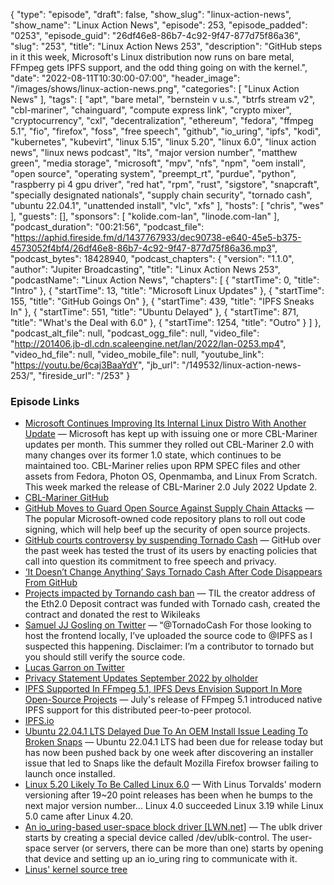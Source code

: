 {
  "type": "episode",
  "draft": false,
  "show_slug": "linux-action-news",
  "show_name": "Linux Action News",
  "episode": 253,
  "episode_padded": "0253",
  "episode_guid": "26df46e8-86b7-4c92-9f47-877d75f86a36",
  "slug": "253",
  "title": "Linux Action News 253",
  "description": "GitHub steps in it this week, Microsoft's Linux distribution now runs on bare metal, FFmpeg gets IPFS support, and the odd thing going on with the kernel.",
  "date": "2022-08-11T10:30:00-07:00",
  "header_image": "/images/shows/linux-action-news.png",
  "categories": [
    "Linux Action News"
  ],
  "tags": [
    "apt",
    "bare metal",
    "bernstein v u.s.",
    "btrfs stream v2",
    "cbl-mariner",
    "chainguard",
    "compute express link",
    "crypto mixer",
    "cryptocurrency",
    "cxl",
    "decentralization",
    "ethereum",
    "fedora",
    "ffmpeg 5.1",
    "fio",
    "firefox",
    "foss",
    "free speech",
    "github",
    "io_uring",
    "ipfs",
    "kodi",
    "kubernetes",
    "kubevirt",
    "linux 5.15",
    "linux 5.20",
    "linux 6.0",
    "linux action news",
    "linux news podcast",
    "lts",
    "major version number",
    "matthew green",
    "media storage",
    "microsoft",
    "mpv",
    "nfs",
    "npm",
    "oem install",
    "open source",
    "operating system",
    "preempt_rt",
    "purdue",
    "python",
    "raspberry pi 4 gpu driver",
    "red hat",
    "rpm",
    "rust",
    "sigstore",
    "snapcraft",
    "specially designated nationals",
    "supply chain security",
    "tornado cash",
    "ubuntu 22.04.1",
    "unattended install",
    "vlc",
    "xfs"
  ],
  "hosts": [
    "chris",
    "wes"
  ],
  "guests": [],
  "sponsors": [
    "kolide.com-lan",
    "linode.com-lan"
  ],
  "podcast_duration": "00:21:56",
  "podcast_file": "https://aphid.fireside.fm/d/1437767933/dec90738-e640-45e5-b375-4573052f4bf4/26df46e8-86b7-4c92-9f47-877d75f86a36.mp3",
  "podcast_bytes": 18428940,
  "podcast_chapters": {
    "version": "1.1.0",
    "author": "Jupiter Broadcasting",
    "title": "Linux Action News 253",
    "podcastName": "Linux Action News",
    "chapters": [
      {
        "startTime": 0,
        "title": "Intro"
      },
      {
        "startTime": 13,
        "title": "Microsoft Linux Updates"
      },
      {
        "startTime": 155,
        "title": "GitHub Goings On"
      },
      {
        "startTime": 439,
        "title": "IPFS Sneaks In"
      },
      {
        "startTime": 551,
        "title": "Ubuntu Delayed"
      },
      {
        "startTime": 871,
        "title": "What's the Deal with 6.0"
      },
      {
        "startTime": 1254,
        "title": "Outro"
      }
    ]
  },
  "podcast_alt_file": null,
  "podcast_ogg_file": null,
  "video_file": "http://201406.jb-dl.cdn.scaleengine.net/lan/2022/lan-0253.mp4",
  "video_hd_file": null,
  "video_mobile_file": null,
  "youtube_link": "https://youtu.be/6caj3BaaYdY",
  "jb_url": "/149532/linux-action-news-253/",
  "fireside_url": "/253"
}


### Episode Links

  * [Microsoft Continues Improving Its Internal Linux Distro With Another Update](https://www.phoronix.com/news/Microsoft-CBL-Mariner-July-U2 "Microsoft Continues Improving Its Internal Linux Distro With Another Update") — Microsoft has kept up with issuing one or more CBL-Mariner updates per month. This summer they rolled out CBL-Mariner 2.0 with many changes over its former 1.0 state, which continues to be maintained too. CBL-Mariner relies upon RPM SPEC files and other assets from Fedora, Photon OS, Openmamba, and Linux From Scratch. This week marked the release of CBL-Mariner 2.0 July 2022 Update 2.
  * [CBL-Mariner GitHub](https://github.com/microsoft/CBL-Mariner "CBL-Mariner GitHub")
  * [GitHub Moves to Guard Open Source Against Supply Chain Attacks](https://www.wired.com/story/github-code-signing-sigstore/ "GitHub Moves to Guard Open Source Against Supply Chain Attacks") — The popular Microsoft-owned code repository plans to roll out code signing, which will help beef up the security of open source projects. 
  * [GitHub courts controversy by suspending Tornado Cash](https://www.theregister.com/2022/08/10/github_tornado_cookies/ "GitHub courts controversy by suspending Tornado Cash") — GitHub over the past week has tested the trust of its users by enacting policies that call into question its commitment to free speech and privacy.
  * [‘It Doesn’t Change Anything’ Says Tornado Cash After Code Disappears From GitHub](https://decrypt.co/107053/it-doesnt-change-anything-says-tornado-cash-code-disappears-github "‘It Doesn’t Change Anything’ Says Tornado Cash After Code Disappears From GitHub")
  * [Projects impacted by Tornando cash ban](https://twitter.com/kaanuzdogan/status/1549042139446648833 "Projects impacted by Tornando cash ban") — TIL the creator address of the Eth2.0 Deposit contract was funded with Tornado cash, created the contract and donated the rest to Wikileaks
  * [Samuel JJ Gosling on Twitter](https://twitter.com/xGozzy/status/1556721884200423424 "Samuel JJ Gosling on Twitter") — “@TornadoCash For those looking to host the frontend locally, I’ve uploaded the source code to @IPFS as I suspected this happening. Disclaimer: I’m a contributor to tornado but you should still verify the source code.
  * [Lucas Garron on Twitter](https://twitter.com/lgarron/status/1556835002897207296 "Lucas Garron on Twitter")
  * [Privacy Statement Updates September 2022 by olholder](https://github.com/github/site-policy/pull/582 "Privacy Statement Updates September 2022 by olholder")
  * [IPFS Supported In FFmpeg 5.1, IPFS Devs Envision Support In More Open-Source Projects](https://www.phoronix.com/news/IPFS-FFmpeg-Open-Source-More "IPFS Supported In FFmpeg 5.1, IPFS Devs Envision Support In More Open-Source Projects") — July's release of FFmpeg 5.1 introduced native IPFS support for this distributed peer-to-peer protocol.
  * [IPFS.io](http://ipfs.io/ "IPFS.io")
  * [Ubuntu 22.04.1 LTS Delayed Due To An OEM Install Issue Leading To Broken Snaps](https://www.phoronix.com/news/Ubuntu-22.04.1-LTS-Delayed "Ubuntu 22.04.1 LTS Delayed Due To An OEM Install Issue Leading To Broken Snaps") — Ubuntu 22.04.1 LTS had been due for release today but has now been pushed back by one week after discovering an installer issue that led to Snaps like the default Mozilla Firefox browser failing to launch once installed.
  * [Linux 5.20 Likely To Be Called Linux 6.0](https://www.phoronix.com/news/Linux-5.20-Is-Linux-6.0 "Linux 5.20 Likely To Be Called Linux 6.0") — With Linus Torvalds' modern versioning after 19~20 point releases has been when he bumps to the next major version number... Linux 4.0 succeeded Linux 3.19 while Linux 5.0 came after Linux 4.20.
  * [An io_uring-based user-space block driver [LWN.net]](https://lwn.net/Articles/903855/ "An io_uring-based user-space block driver \[LWN.net\]") — The ublk driver starts by creating a special device called /dev/ublk-control. The user-space server (or servers, there can be more than one) starts by opening that device and setting up an io_uring ring to communicate with it.
  * [Linus' kernel source tree](https://git.kernel.org/pub/scm/linux/kernel/git/torvalds/linux.git/commit/?id=e394ff83bbca1c72427b1feb5c6b9d4dad832f01 "Linus' kernel source tree")


